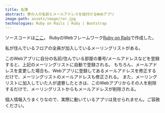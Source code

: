 ```yaml
---
title: 名簿
abstract: 寮の人の名前とメールアドレスを紐付けるWebアプリ
image-path: assets/image/ror.jpg
technologies: Ruby on Rails | Ruby | Bootstrap
---
```


ソースコードは[ここ](https://github.com/genya0407/member)。
RubyのWebフレームワーク[Ruby on Rails](http://rubyonrails.org/)で作成した。

私が住んでいるフロアの全員が加入しているメーリングリストがある。

このWebアプリに自分の名前/住んでいる部屋の番号/メールアドレスなどを登録すると、上記のメーリングリストに自動で登録される。
もちろん、メールアドレスを変更した場合も、Webアプリに登録してあるメールアドレスを修正するだけで、メーリングリストのメールアドレスも修正される。
また、メーリングリストに加入していた人が退寮したときは、このWebアプリからその人を削除するだけで、メーリングリストからもメールアドレスが削除される。

個人情報入りまくりなので、実際に動いているアプリは見せられません。ご容赦ください。


